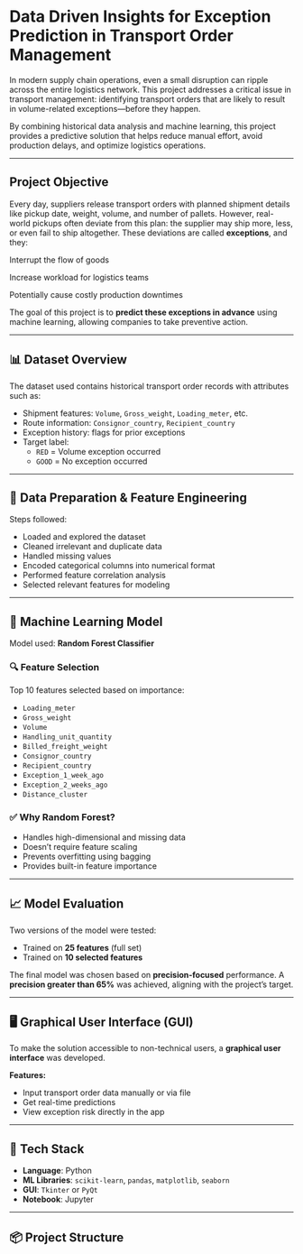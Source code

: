 # Data Driven Insights for Exception Prediction in Transport Order Management
In modern supply chain operations, even a small disruption can ripple across the entire logistics network. This project addresses a critical issue in transport management: identifying transport orders that are likely to result in volume-related exceptions—before they happen.

By combining historical data analysis and machine learning, this project provides a predictive solution that helps reduce manual effort, avoid production delays, and optimize logistics operations.

---

## Project Objective

Every day, suppliers release transport orders with planned shipment details like pickup date, weight, volume, and number of pallets. However, real-world pickups often deviate from this plan: the supplier may ship more, less, or even fail to ship altogether. These deviations are called **exceptions**, and they:

Interrupt the flow of goods

Increase workload for logistics teams

Potentially cause costly production downtimes

The goal of this project is to **predict these exceptions in advance** using machine learning, allowing companies to take preventive action.

---

## 📊 Dataset Overview

The dataset used contains historical transport order records with attributes such as:

- Shipment features: `Volume`, `Gross_weight`, `Loading_meter`, etc.
- Route information: `Consignor_country`, `Recipient_country`
- Exception history: flags for prior exceptions
- Target label:  
  - `RED` = Volume exception occurred  
  - `GOOD` = No exception occurred

---

## 🧹 Data Preparation & Feature Engineering

Steps followed:
- Loaded and explored the dataset
- Cleaned irrelevant and duplicate data
- Handled missing values
- Encoded categorical columns into numerical format
- Performed feature correlation analysis
- Selected relevant features for modeling

---

## 🤖 Machine Learning Model

Model used: **Random Forest Classifier**

### 🔍 Feature Selection
Top 10 features selected based on importance:
- `Loading_meter`
- `Gross_weight`
- `Volume`
- `Handling_unit_quantity`
- `Billed_freight_weight`
- `Consignor_country`
- `Recipient_country`
- `Exception_1_week_ago`
- `Exception_2_weeks_ago`
- `Distance_cluster`

### ✅ Why Random Forest?
- Handles high-dimensional and missing data
- Doesn’t require feature scaling
- Prevents overfitting using bagging
- Provides built-in feature importance

---

## 📈 Model Evaluation

Two versions of the model were tested:
- Trained on **25 features** (full set)
- Trained on **10 selected features**

The final model was chosen based on **precision-focused** performance. A **precision greater than 65%** was achieved, aligning with the project’s target.

---

## 🖥️ Graphical User Interface (GUI)

To make the solution accessible to non-technical users, a **graphical user interface** was developed.

**Features:**
- Input transport order data manually or via file
- Get real-time predictions
- View exception risk directly in the app

---

## 🧰 Tech Stack

- **Language**: Python  
- **ML Libraries**: `scikit-learn`, `pandas`, `matplotlib`, `seaborn`  
- **GUI**: `Tkinter` or `PyQt`  
- **Notebook**: Jupyter

---

## 📦 Project Structure

